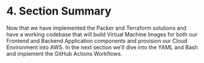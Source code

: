 # 4. Section Summary

Now that we have implemented the Packer and Terraform solutions and have a working codebase that will build Virtual Machine Images for both our Frontend and Backend Application components and provision our Cloud Environment into AWS. In the next section we’ll dive into the YAML and Bash and implement the GitHub Actions Workflows.